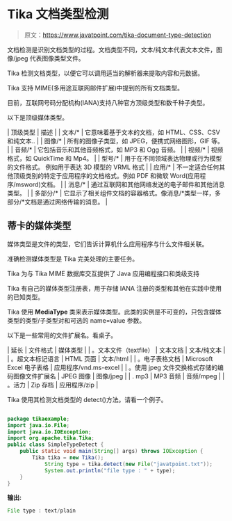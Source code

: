 # Tika 文档类型检测

> 原文：<https://www.javatpoint.com/tika-document-type-detection>

文档检测是识别文档类型的过程。文档类型不同，文本/纯文本代表文本文件，图像/jpeg 代表图像类型文件。

Tika 检测文档类型，以便它可以调用适当的解析器来提取内容和元数据。

Tika 支持 MIME(多用途互联网邮件扩展)中提到的所有文档类型。

目前，互联网号码分配机构(IANA)支持八种官方顶级类型和数千种子类型。

以下是顶级媒体类型。

| 顶级类型 | 描述 |
| 文本/* | 它意味着基于文本的文档，如 HTML、CSS、CSV 和纯文本.. |
| 图像/* | 所有的图像子类型，如 JPEG，便携式网络图形，GIF 等。 |
| 音频/* | 它包括音乐和其他音频格式，如 MP3 和 Ogg 音频。 |
| 视频/* | 视频格式，如 QuickTime 和 Mp4。 |
| 型号/* | 用于在不同领域表达物理或行为模型的文件格式。
例如用于表达 3D 模型的 VRML 格式 |
| 应用/* | 不一定适合任何其他顶级类别的特定于应用程序的文档格式。例如 PDF 和微软 Word(应用程序/msword)文档。 |
| 消息/* | 通过互联网和其他网络发送的电子邮件和其他消息类型。 |
| 多部分/* | 它显示了相关组件文档的容器格式。像消息/*类型一样，多部分/*文档是通过网络传输的消息。 |

## 蒂卡的媒体类型

媒体类型是文件的类型，它们告诉计算机什么应用程序与什么文件相关联。

准确检测媒体类型是 Tika 完美处理的主要任务。

Tika 为与 Tika MIME 数据库交互提供了 Java 应用编程接口和类级支持

Tika 有自己的媒体类型注册表，用于存储 IANA 注册的类型和其他在实践中使用的已知类型。

Tika 使用 **MediaType** 类来表示媒体类型。此类的实例是不可变的，只包含媒体类型的类型/子类型对和可选的 name=value 参数。

以下是一些常用的文件扩展名。看桌子。

| 延长 | 文件格式 | 媒体类型 |
| 。文本文件（textfile） | 文本文档 | 文本/纯文本 |
| 。超文本标记语言 | HTML 页面 | 文本/html |
| 。电子表格文档 | Microsoft Excel 电子表格 | 应用程序/vnd.ms-excel |
| 。使用 jpeg 文件交换格式存储的编码图像文件扩展名 | JPEG 图像 | 图像/jpeg |
| . mp3 | MP3 音频 | 音频/mpeg |
| 。活力 | Zip 存档 | 应用程序/zip |

Tika 使用其检测文档类型的 detect()方法。请看一个例子。

```java

package tikaexample;
import java.io.File;
import java.io.IOException;
import org.apache.tika.Tika;
public class SimpleTypeDetect {
	public static void main(String[] args) throws IOException {
		Tika tika = new Tika();
			String type = tika.detect(new File("javatpoint.txt"));
			System.out.println("file type : " + type);
	}
}

```

**输出:**

```java
File type : text/plain

```